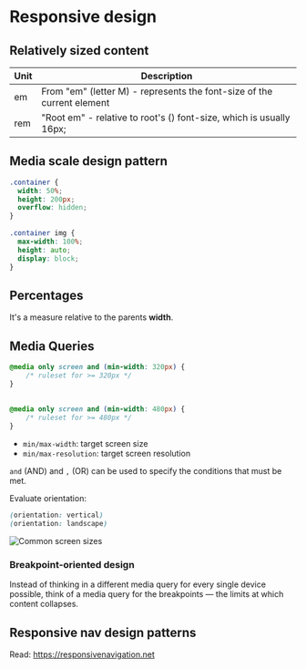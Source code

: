 # Responsive design

## Relatively sized content
| Unit | Description |
| ---- | ----------- |
| em | From "em" (letter M) - represents the font-size of the current element |
| rem | "Root em" - relative to root's (<html>) font-size, which is usually 16px;

## Media scale design pattern
```css
.container {
  width: 50%;
  height: 200px;
  overflow: hidden;
}
 
.container img {
  max-width: 100%;
  height: auto;
  display: block;
}
```
## Percentages
It's a measure relative to the parents **width**.

## Media Queries
```css
@media only screen and (min-width: 320px) { 
    /* ruleset for >= 320px */
}
 
 
@media only screen and (min-width: 480px) { 
    /* ruleset for >= 480px */
}
```
* `min/max-width`: target screen size
* `min/max-resolution`: target screen resolution

`and` (AND) and `,` (OR) can be used to specify the conditions that must be met.  

Evaluate orientation:
```css
(orientation: vertical)
(orientation: landscape)
```

![Common screen sizes](https://content.codecademy.com/courses/freelance-1/unit-5/screen-sizes.png)

### Breakpoint-oriented design
Instead of thinking in a different media query for every single device possible, think of a media query for the breakpoints — the limits at which content collapses.

## Responsive nav design patterns
Read: https://responsivenavigation.net
